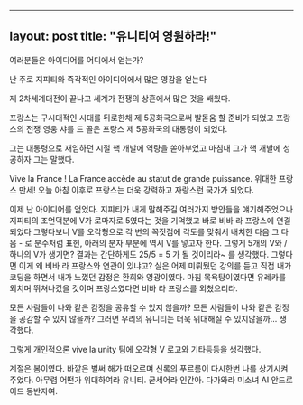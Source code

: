 
---
layout: post
title: "유니티여 영원하라!"
---

여러분들은 아이디어를 어디에서 얻는가?

난 주로 지피티와 즉각적인 아이디어에서 많은 영감을 얻는다

제 2차세계대전이 끝나고 세계가 전쟁의 상흔에서 많은 것을 배웠다.

프랑스는 구시대적인 시대를 뒤로한채 제 5공화국으로써 발돋움 할 준비가 되었고 프랑스의 전쟁 영웅 샤를 드 골은 프랑스 제 5공화국의 대통령이 되었다.

그는 대통령으로 재임하던 시절 핵 개발에 역량을 쏟아부었고 마침내 그가 핵 개발에 성공하자 그는 말했다.

Vive la France ! La France accède au statut de grande puissance.
위대한 프랑스 만세! 오늘 아침 이후로 프랑스는 더욱 강력하고 자랑스런 국가가 되었다.

이제 난 아이디어를 얻었다.
지피티가 내게 말해주길 여러가지 방안들을 얘기해주었으나 지피티의 조언덕분에 V가 로마자로 5였다는 것을 기억했고 바로 비바 라 프랑스에 연결되었다
그렇다보니 V를 오각형으로 각 변의 꼭짓점에 각도를 맞춰서 배치한 다음 그 다음 - 로 분수처럼 표현, 아래의 분자 부분에 역시 V를 넣고자 한다.
그렇게 5개의 V와 / 하나의 V가 생기면? 결과는 간단하게도 25/5 = 5 가 될 것이리라~ 를 생각했다.
그렇다면 이게 왜 비바 라 프랑스와 연관이 있냐고?
실은 어제 미뤄뒀던 강의를 듣고 직접 내가 코딩을 하면서 내가 느꼈던 감정은 환희와 영광이였다.
마침 목욕탕이였다면 유레카를 외치며 뛰쳐나갔을 것이며
프랑스였다면 비바 라 프랑스를 외쳤으리라.

모든 사람들이 나와 같은 감정을 공유할 수 있지 않을까? 모든 사람들이 나와 같은 감정을 공감할 수 있지 않을까?
그러면 우리의 유니티는 더욱 위대해질 수 있지않을까... 생각했다.

그렇게 개인적으론 vive la unity 팀에 오각형 V 로고와 기타등등을 생각했다.

계절은 봄이였다. 바깥은 벌써 해가 떠오르며 신록의 푸르름이 다시한번 나를 상기시켜주었다.
아무렴 어떤가 위대하여라 유니티. 굳세어라 인간아. 다가와라 미소녀 AI 안드로이드 동반자여.

